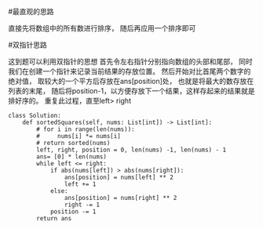 #最直观的思路

直接先将数组中的所有数进行排序，
随后再应用一个排序即可

#双指针思路

这到题可以利用双指针的思想
首先令左右指针分别指向数组的头部和尾部，
同时我们在创建一个指针来记录当前结果的存放位置。
然后开始对比首尾两个数字的绝对值，
取较大的一个平方后存放在ans[position]处，
也就是将最大的数存放在列表的末尾，
随后将position-1，以方便存放下一个结果，这样存起来的结果就是排好序的。
重复此过程，直至left> right



```shell
class Solution:
    def sortedSquares(self, nums: List[int]) -> List[int]:
        # for i in range(len(nums)):
        #     nums[i] *= nums[i]
        # return sorted(nums)
        left, right, position = 0, len(nums) -1, len(nums) - 1
        ans= [0] * len(nums)
        while left <= right:
            if abs(nums[left]) > abs(nums[right]):
                ans[position] = nums[left] ** 2
                left += 1
            else:
                ans[position] = nums[right] ** 2
                right -= 1
            position -= 1
        return ans

```